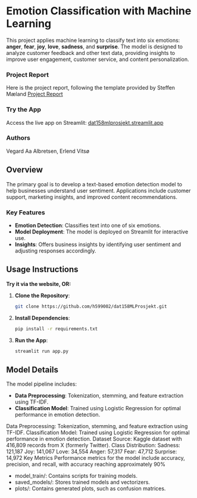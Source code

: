 
# Emotion Classification with Machine Learning

This project applies machine learning to classify text into six emotions: **anger**, **fear**, **joy**, **love**, **sadness**, and **surprise**. The model is designed to analyze customer feedback and other text data, providing insights to improve user engagement, customer service, and content personalization.

### Project Report
Here is the project report, following the template provided by Steffen Mæland [Project Report](./Emotion-Classification.pdf)

### Try the App
Access the live app on Streamlit: [dat158mlprosjekt.streamlit.app](https://dat158mlprosjekt.streamlit.app/)

### Authors
Vegard Aa Albretsen, Erlend Vitsø

## Overview

The primary goal is to develop a text-based emotion detection model to help businesses understand user sentiment. Applications include customer support, marketing insights, and improved content recommendations.

### Key Features
- **Emotion Detection**: Classifies text into one of six emotions.
- **Model Deployment**: The model is deployed on Streamlit for interactive use.
- **Insights**: Offers business insights by identifying user sentiment and adjusting responses accordingly.

## Usage Instructions
**Try it via the website, OR:**
1. **Clone the Repository**:
   ```bash
   git clone https://github.com/h599002/dat158MLProsjekt.git
   ```
2. **Install Dependencies**:
   ```bash
   pip install -r requirements.txt
   ```
3. **Run the App**:
   ```bash
   streamlit run app.py
   ```

## Model Details

The model pipeline includes:
- **Data Preprocessing**: Tokenization, stemming, and feature extraction using TF-IDF.
- **Classification Model**: Trained using Logistic Regression for optimal performance in emotion detection.

Data Preprocessing: Tokenization, stemming, and feature extraction using TF-IDF.
Classification Model: Trained using Logistic Regression for optimal performance in emotion detection.
Dataset
Source: Kaggle dataset with 416,809 records from X (formerly Twitter).
Class Distribution:
Sadness: 121,187
Joy: 141,067
Love: 34,554
Anger: 57,317
Fear: 47,712
Surprise: 14,972
Key Metrics
Performance metrics for the model include accuracy, precision, and recall, with accuracy reaching approximately 90%

- model_train/: Contains scripts for training models.
- saved_models/: Stores trained models and vectorizers.
- plots/: Contains generated plots, such as confusion matrices.
